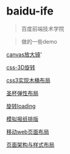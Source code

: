 # baidu-ife
> 百度前端技术学院

> 做的一些demo

[canvas放大镜]('http://htmlpreview.github.io/?https://github.com/legolas007/baidu-ife/blob/master/canvas%E6%94%BE%E5%A4%A7%E9%95%9C/%E5%AE%9E%E4%BE%8B7%EF%BC%88canvas%E6%94%BE%E5%A4%A7%E9%95%9C%EF%BC%89.html')’

[css-3D旋转]('http://htmlpreview.github.io/?https://github.com/legolas007/baidu-ife/blob/master/css-3D%E6%97%8B%E8%BD%AC/css-3d%E6%97%8B%E8%BD%AC.html')

[css3实现木桶布局]('http://htmlpreview.github.io/?https://github.com/legolas007/baidu-ife/blob/master/css3%E5%AE%9E%E7%8E%B0%E6%9C%A8%E6%A1%B6%E5%B8%83%E5%B1%80/index.html')

[圣杯弹性布局]('http://htmlpreview.github.io/?https://github.com/legolas007/baidu-ife/blob/master/%E4%B8%89%E6%A0%8F%E5%BC%8F%E5%B8%83%E5%B1%80%E4%B9%8B%E5%8F%8C%E9%A3%9E%E7%BF%BC%E4%B8%8E%E5%9C%A3%E6%9D%AF/%E5%9C%A3%E6%9D%AF/%E5%9C%A3%E6%9D%AFflex%E5%BC%B9%E6%80%A7%E5%B8%83%E5%B1%80.html')

[旋转loading]('http://htmlpreview.github.io/?https://github.com/legolas007/baidu-ife/blob/master/css-3D%E6%97%8B%E8%BD%AC/css-3d%E6%97%8B%E8%BD%AC.html')

[模拟报纸排版]('http://htmlpreview.github.io/?https://github.com/legolas007/baidu-ife/blob/master/%E6%A8%A1%E6%8B%9F%E6%8A%A5%E7%BA%B8%E6%8E%92%E7%89%88/index.html')

[移动web页面布局]('http://htmlpreview.github.io/?https://github.com/legolas007/baidu-ife/blob/master/%E7%A7%BB%E5%8A%A8Web%E9%A1%B5%E9%9D%A2%E5%B8%83%E5%B1%80/index.html')

[页面架构与样式布局]('http://htmlpreview.github.io/?https://github.com/legolas007/baidu-ife/blob/master/%E9%A1%B5%E9%9D%A2%E6%9E%B6%E6%9E%84%E4%B8%8E%E6%A0%B7%E5%BC%8F%E5%B8%83%E5%B1%80/index.html')
